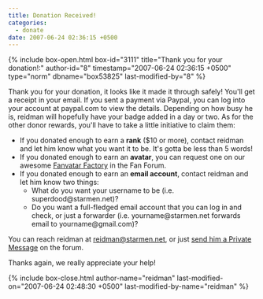 ```yaml
---
title: Donation Received!
categories:
  - donate
date: 2007-06-24 02:36:15 +0500
---
```

{% include box-open.html box-id="3111" title="Thank you for your donation!:" author-id="8" timestamp="2007-06-24 02:36:15 +0500" type="norm" dbname="box53825" last-modified-by="8" %}
<p>Thank you for your donation, it looks like it made it through safely! You'll get a receipt in your email. If you sent a payment via Paypal, you can log into your account at paypal.com to view the details. Depending on how busy he is, reidman will hopefully have your badge added in a day or two. As for the other donor rewards, you'll have to take a little initiative to claim them:</p>
<ul>
<li>If you donated enough to earn a <b>rank</b> ($10 or more), contact reidman and let him know what you want it to be. It's gotta be less than 5 words!</li>
<li>If you donated enough to earn an <b>avatar</b>, you can request one on our awesome <a href="http://starmen.net/forum/?t=msg&th=19940">Fanvatar Factory</a> in the Fan Forum.</li>
<li>If you donated enough to earn an <b>email account</b>, contact reidman and let him know two things:
<ul>
<li>What do you want your username to be (i.e. superdood@starmen.net)?</li>
<li>Do you want a full-fledged email account that you can log in and check, or just a forwarder (i.e. yourname@starmen.net forwards email to yourname@gmail.com)?</li>
</ul>
</li>
</ul>

<p>You can reach reidman at <a href="mailto:reidman@starmen.net">reidman@starmen.net</a>, or just <a href="http://starmen.net/forum/?t=ppost&toi=8">send him a Private Message</a> on the forum.</p>

<p>Thanks again, we really appreciate your help!</p>
{% include box-close.html author-name="reidman" last-modified-on="2007-06-24 02:48:30 +0500" last-modified-by-name="reidman" %}
